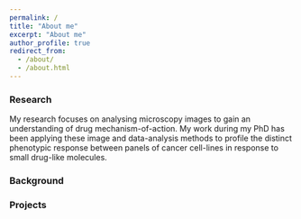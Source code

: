 ```yaml
---
permalink: /
title: "About me"
excerpt: "About me"
author_profile: true
redirect_from: 
  - /about/
  - /about.html
---
```


### Research

My research focuses on analysing microscopy images to gain an understanding of drug mechanism-of-action. My work during my PhD has been applying these image and data-analysis methods to profile the distinct phenotypic response between panels of cancer cell-lines in response to small drug-like molecules.

### Background


### Projects